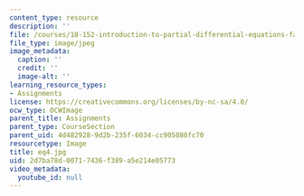 ```yaml
---
content_type: resource
description: ''
file: /courses/18-152-introduction-to-partial-differential-equations-fall-2005/2d7ba78d00717436f389a5e214e05773_eq4.jpg
file_type: image/jpeg
image_metadata:
  caption: ''
  credit: ''
  image-alt: ''
learning_resource_types:
- Assignments
license: https://creativecommons.org/licenses/by-nc-sa/4.0/
ocw_type: OCWImage
parent_title: Assignments
parent_type: CourseSection
parent_uid: 4d482928-9d2b-235f-6034-cc905080fc70
resourcetype: Image
title: eq4.jpg
uid: 2d7ba78d-0071-7436-f389-a5e214e05773
video_metadata:
  youtube_id: null
---
```

